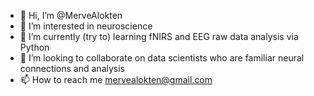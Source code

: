 - 👋 Hi, I’m @MerveAlokten
- 👀 I’m interested in neuroscience
- 🌱 I’m currently (try to) learning fNIRS and EEG raw data analysis via Python
- 💞️ I’m looking to collaborate on data scientists who are familiar neural connections and analysis
- 📫 How to reach me mervealokten@gmail.com

<!---
MerveAlokten/MerveAlokten is a ✨ special ✨ repository because its `README.md` (this file) appears on your GitHub profile.
You can click the Preview link to take a look at your changes.
--->
